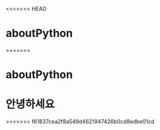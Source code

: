 <<<<<<< HEAD
# aboutPython
=======
# aboutPython
<h1>안녕하세요</h1>
>>>>>>> f61837cea2f8a549d4621947426b0cd8edbe01cd
